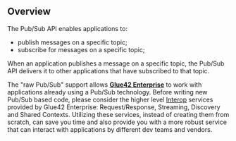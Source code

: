 ## Overview

The Pub/Sub API enables applications to:

- publish messages on a specific topic;
- subscribe for messages on a specific topic;

When an application publishes a message on a specific topic, the Pub/Sub API delivers it to other applications that have subscribed to that topic.

The "raw Pub/Sub" support allows [**Glue42 Enterprise**](https://glue42.com/enterprise/) to work with applications already using a Pub/Sub technology. Before writing new Pub/Sub based code, please consider the higher level [Interop](../../interop/overview/index.html) services provided by Glue42 Enterprise: Request/Response, Streaming, Discovery and Shared Contexts. Utilizing these services, instead of creating them from scratch, can save you time and also provide you with a more robust service that can interact with applications by different dev teams and vendors. 